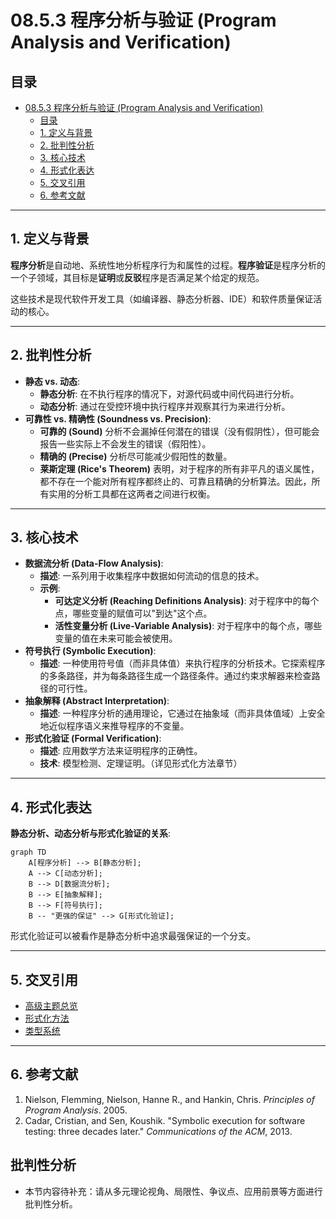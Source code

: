 # 08.5.3 程序分析与验证 (Program Analysis and Verification)

## 目录

- [08.5.3 程序分析与验证 (Program Analysis and Verification)](#0853-程序分析与验证-program-analysis-and-verification)
  - [目录](#目录)
  - [1. 定义与背景](#1-定义与背景)
  - [2. 批判性分析](#2-批判性分析)
  - [3. 核心技术](#3-核心技术)
  - [4. 形式化表达](#4-形式化表达)
  - [5. 交叉引用](#5-交叉引用)
  - [6. 参考文献](#6-参考文献)

---

## 1. 定义与背景

**程序分析**是自动地、系统性地分析程序行为和属性的过程。**程序验证**是程序分析的一个子领域，其目标是**证明**或**反驳**程序是否满足某个给定的规范。

这些技术是现代软件开发工具（如编译器、静态分析器、IDE）和软件质量保证活动的核心。

---

## 2. 批判性分析

- **静态 vs. 动态**:
  - **静态分析**: 在不执行程序的情况下，对源代码或中间代码进行分析。
  - **动态分析**: 通过在受控环境中执行程序并观察其行为来进行分析。
- **可靠性 vs. 精确性 (Soundness vs. Precision)**:
  - **可靠的 (Sound)** 分析不会漏掉任何潜在的错误（没有假阴性），但可能会报告一些实际上不会发生的错误（假阳性）。
  - **精确的 (Precise)** 分析尽可能减少假阳性的数量。
  - **莱斯定理 (Rice's Theorem)** 表明，对于程序的所有非平凡的语义属性，都不存在一个能对所有程序都终止的、可靠且精确的分析算法。因此，所有实用的分析工具都在这两者之间进行权衡。

---

## 3. 核心技术

- **数据流分析 (Data-Flow Analysis)**:
  - **描述**: 一系列用于收集程序中数据如何流动的信息的技术。
  - **示例**:
    - **可达定义分析 (Reaching Definitions Analysis)**: 对于程序中的每个点，哪些变量的赋值可以"到达"这个点。
    - **活性变量分析 (Live-Variable Analysis)**: 对于程序中的每个点，哪些变量的值在未来可能会被使用。
- **符号执行 (Symbolic Execution)**:
  - **描述**: 一种使用符号值（而非具体值）来执行程序的分析技术。它探索程序的多条路径，并为每条路径生成一个路径条件。通过约束求解器来检查路径的可行性。
- **抽象解释 (Abstract Interpretation)**:
  - **描述**: 一种程序分析的通用理论，它通过在抽象域（而非具体值域）上安全地近似程序语义来推导程序的不变量。
- **形式化验证 (Formal Verification)**:
  - **描述**: 应用数学方法来证明程序的正确性。
  - **技术**: 模型检测、定理证明。（详见形式化方法章节）

---

## 4. 形式化表达

**静态分析、动态分析与形式化验证的关系**:

```mermaid
graph TD
    A[程序分析] --> B[静态分析];
    A --> C[动态分析];
    B --> D[数据流分析];
    B --> E[抽象解释];
    B --> F[符号执行];
    B -- "更强的保证" --> G[形式化验证];
```

形式化验证可以被看作是静态分析中追求最强保证的一个分支。

---

## 5. 交叉引用

- [高级主题总览](README.md)
- [形式化方法](README.md)
- [类型系统](README.md)

---

## 6. 参考文献

1. Nielson, Flemming, Nielson, Hanne R., and Hankin, Chris. *Principles of Program Analysis*. 2005.
2. Cadar, Cristian, and Sen, Koushik. "Symbolic execution for software testing: three decades later." *Communications of the ACM*, 2013.


## 批判性分析

- 本节内容待补充：请从多元理论视角、局限性、争议点、应用前景等方面进行批判性分析。
